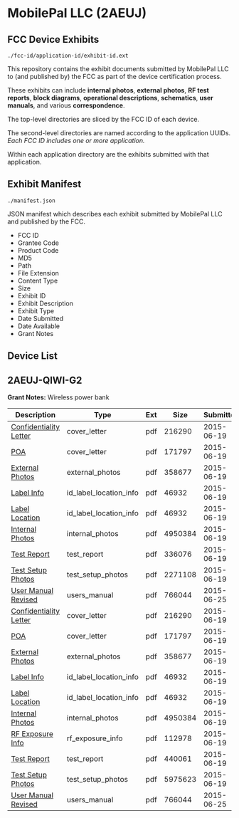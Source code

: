 # MobilePal LLC (2AEUJ)
## FCC Device Exhibits

```
./fcc-id/application-id/exhibit-id.ext
```

This repository contains the exhibit documents submitted by MobilePal LLC to (and published by) the FCC as part of the device certification process.

These exhibits can include **internal photos**, **external photos**, **RF test reports**, **block diagrams**, **operational descriptions**, **schematics**, **user manuals**, and various **correspondence**.

The top-level directories are sliced by the FCC ID of each device.

The second-level directories are named according to the application UUIDs. *Each FCC ID includes one or more application.*

Within each application directory are the exhibits submitted with that application. 

## Exhibit Manifest

```
./manifest.json
```

JSON manifest which describes each exhibit submitted by MobilePal LLC and published by the FCC.

- FCC ID
- Grantee Code
- Product Code
- MD5
- Path
- File Extension
- Content Type
- Size
- Exhibit ID
- Exhibit Description
- Exhibit Type
- Date Submitted
- Date Available
- Grant Notes

## Device List
## 2AEUJ-QIWI-G2
**Grant Notes:** Wireless power bank

| Description | Type | Ext | Size | Submitted | Available |
| ----------- | ---- | --- | ---- | --------- | --------- |
| [Confidentiality Letter](2AEUJ-QIWI-G2/ef2b2a51501b26003faff6840f35f3c0/2653363.pdf) | cover_letter | pdf | 216290 | 2015-06-19 | 2015-06-25 |
| [POA](2AEUJ-QIWI-G2/ef2b2a51501b26003faff6840f35f3c0/2653364.pdf) | cover_letter | pdf | 171797 | 2015-06-19 | 2015-06-25 |
| [External Photos](2AEUJ-QIWI-G2/ef2b2a51501b26003faff6840f35f3c0/2653359.pdf) | external_photos | pdf | 358677 | 2015-06-19 | 2015-06-25 |
| [Label Info](2AEUJ-QIWI-G2/ef2b2a51501b26003faff6840f35f3c0/2653361.pdf) | id_label_location_info | pdf | 46932 | 2015-06-19 | 2015-06-25 |
| [Label Location](2AEUJ-QIWI-G2/ef2b2a51501b26003faff6840f35f3c0/2653361.pdf) | id_label_location_info | pdf | 46932 | 2015-06-19 | 2015-06-25 |
| [Internal Photos](2AEUJ-QIWI-G2/ef2b2a51501b26003faff6840f35f3c0/2653360.pdf) | internal_photos | pdf | 4950384 | 2015-06-19 | 2015-06-25 |
| [Test Report](2AEUJ-QIWI-G2/ef2b2a51501b26003faff6840f35f3c0/2653407.pdf) | test_report | pdf | 336076 | 2015-06-19 | 2015-06-25 |
| [Test Setup Photos](2AEUJ-QIWI-G2/ef2b2a51501b26003faff6840f35f3c0/2653408.pdf) | test_setup_photos | pdf | 2271108 | 2015-06-19 | 2015-06-25 |
| [User Manual Revised](2AEUJ-QIWI-G2/ef2b2a51501b26003faff6840f35f3c0/2657669.pdf) | users_manual | pdf | 766044 | 2015-06-25 | 2015-06-25 |
| [Confidentiality Letter](2AEUJ-QIWI-G2/679c2ce483a1f31fb224a4f923cc19d4/2653363.pdf) | cover_letter | pdf | 216290 | 2015-06-19 | 2015-06-25 |
| [POA](2AEUJ-QIWI-G2/679c2ce483a1f31fb224a4f923cc19d4/2653364.pdf) | cover_letter | pdf | 171797 | 2015-06-19 | 2015-06-25 |
| [External Photos](2AEUJ-QIWI-G2/679c2ce483a1f31fb224a4f923cc19d4/2653359.pdf) | external_photos | pdf | 358677 | 2015-06-19 | 2015-06-25 |
| [Label Info](2AEUJ-QIWI-G2/679c2ce483a1f31fb224a4f923cc19d4/2653361.pdf) | id_label_location_info | pdf | 46932 | 2015-06-19 | 2015-06-25 |
| [Label Location](2AEUJ-QIWI-G2/679c2ce483a1f31fb224a4f923cc19d4/2653361.pdf) | id_label_location_info | pdf | 46932 | 2015-06-19 | 2015-06-25 |
| [Internal Photos](2AEUJ-QIWI-G2/679c2ce483a1f31fb224a4f923cc19d4/2653360.pdf) | internal_photos | pdf | 4950384 | 2015-06-19 | 2015-06-25 |
| [RF Exposure Info](2AEUJ-QIWI-G2/679c2ce483a1f31fb224a4f923cc19d4/2653365.pdf) | rf_exposure_info | pdf | 112978 | 2015-06-19 | 2015-06-25 |
| [Test Report](2AEUJ-QIWI-G2/679c2ce483a1f31fb224a4f923cc19d4/2653366.pdf) | test_report | pdf | 440061 | 2015-06-19 | 2015-06-25 |
| [Test Setup Photos](2AEUJ-QIWI-G2/679c2ce483a1f31fb224a4f923cc19d4/2653367.pdf) | test_setup_photos | pdf | 5975623 | 2015-06-19 | 2015-06-25 |
| [User Manual Revised](2AEUJ-QIWI-G2/679c2ce483a1f31fb224a4f923cc19d4/2657669.pdf) | users_manual | pdf | 766044 | 2015-06-25 | 2015-06-25 |
